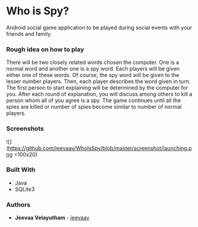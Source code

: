 # Who is Spy?

Android social game application to be played during social events with your friends and family.


### Rough idea on how to play

There will be two closely related words chosen the computer. One is a normal word and another one is a spy word.
Each players will be given either one of these words. Of course, the spy word will be given to the lesser number 
players. Then, each player describes the word given in turn. The first person to start explaining will be determined
by the computer for you. After each round of explanation, you will discuss among others to kill a person whom all 
of you agree is a spy. The game continues until all the spies are killed or number of spies become similar to number 
of normal players.

### Screenshots

![] (https://github.com/jeevaav/WhoIsSpy/blob/master/screenshot/launching.png =100x20)


### Built With

* Java
* SQLite3

### Authors

* **Jeevaa Velayutham** - [jeevaav](https://github.com/jeevaav)
